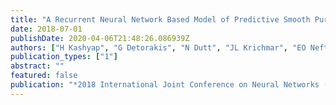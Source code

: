 ```yaml
---
title: "A Recurrent Neural Network Based Model of Predictive Smooth Pursuit Eye Movement in Primates"
date: 2018-07-01
publishDate: 2020-04-06T21:48:26.086939Z
authors: ["H Kashyap", "G Detorakis", "N Dutt", "JL Krichmar", "EO Neftci"]
publication_types: ["1"]
abstract: ""
featured: false
publication: "*2018 International Joint Conference on Neural Networks (IJCNN)*"
---
```


